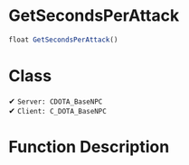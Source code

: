 # GetSecondsPerAttack
```js
float GetSecondsPerAttack()
```
# Class
✔ `Server: CDOTA_BaseNPC`  
✔ `Client: C_DOTA_BaseNPC`  

# Function Description

